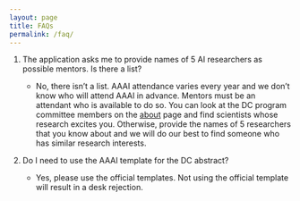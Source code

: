```yaml
---
layout: page
title: FAQs
permalink: /faq/
---
```


1. The application asks me to provide names of 5 AI researchers as possible mentors. Is there a list?
	- No, there isn’t a list. AAAI attendance varies every year and we don’t know who will attend AAAI in advance. Mentors must be an attendant who is available to do so. You can look at the DC program committee members on the [about](../about/) page and find scientists whose research excites you. Otherwise, provide the names of 5 researchers that you know about and we will do our best to find someone who has similar research interests.
    
2. Do I need to use the AAAI template for the DC abstract?
    - Yes, please use the official templates. Not using the official template will result in a desk rejection.
